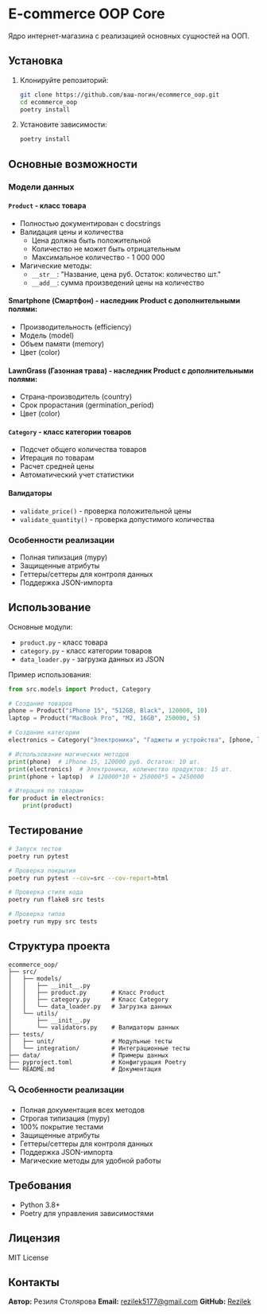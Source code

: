 # E-commerce OOP Core

Ядро интернет-магазина с реализацией основных сущностей на ООП.

## Установка

1. Клонируйте репозиторий:
   ```bash
   git clone https://github.com/ваш-логин/ecommerce_oop.git
   cd ecommerce_oop
   poetry install
   ```

2. Установите зависимости:
   ```bash
   poetry install
   ```

## Основные возможности

### Модели данных

#### **`Product`** - класс товара
- Полностью документирован с docstrings
- Валидация цены и количества
  - Цена должна быть положительной
  - Количество не может быть отрицательным
  - Максимальное количество - 1 000 000
- Магические методы:
  - `__str__`: "Название, цена руб. Остаток: количество шт."
  - `__add__`: сумма произведений цены на количество

#### **Smartphone (Смартфон)** - наследник Product с дополнительными полями:
   - Производительность (efficiency)
   - Модель (model)
   - Объем памяти (memory)
   - Цвет (color)

#### **LawnGrass (Газонная трава)** - наследник Product с дополнительными полями:
   - Страна-производитель (country)
   - Срок прорастания (germination_period)
   - Цвет (color)


#### **`Category`** - класс категории товаров
- Подсчет общего количества товаров
- Итерация по товарам
- Расчет средней цены
- Автоматический учет статистики

#### **Валидаторы**
- `validate_price()` - проверка положительной цены
- `validate_quantity()` - проверка допустимого количества

### Особенности реализации

- Полная типизация (mypy)
- Защищенные атрибуты
- Геттеры/сеттеры для контроля данных
- Поддержка JSON-импорта

## Использование

Основные модули:

- `product.py` - класс товара
- `category.py` - класс категории товаров
- `data_loader.py` - загрузка данных из JSON

Пример использования:

```python
from src.models import Product, Category

# Создание товаров
phone = Product("iPhone 15", "512GB, Black", 120000, 10)
laptop = Product("MacBook Pro", "M2, 16GB", 250000, 5)

# Создание категории
electronics = Category("Электроника", "Гаджеты и устройства", [phone, laptop])

# Использование магических методов
print(phone)  # iPhone 15, 120000 руб. Остаток: 10 шт.
print(electronics)  # Электроника, количество продуктов: 15 шт.
print(phone + laptop)  # 120000*10 + 250000*5 = 2450000

# Итерация по товарам
for product in electronics:
    print(product)
```

## Тестирование

```bash
# Запуск тестов
poetry run pytest

# Проверка покрытия
poetry run pytest --cov=src --cov-report=html

# Проверка стиля кода
poetry run flake8 src tests

# Проверка типов
poetry run mypy src tests
```

## Структура проекта

```
ecommerce_oop/
├── src/
│   ├── models/
│   │   ├── __init__.py
│   │   ├── product.py       # Класс Product
│   │   ├── category.py      # Класс Category
│   │   └── data_loader.py   # Загрузка данных
│   └── utils/
│       ├── __init__.py
│       └── validators.py    # Валидаторы данных
├── tests/
│   ├── unit/                # Модульные тесты
│   └── integration/         # Интеграционные тесты
├── data/                    # Примеры данных
├── pyproject.toml           # Конфигурация Poetry
└── README.md                # Документация
```

### 🔍 Особенности реализации

- Полная документация всех методов
- Строгая типизация (mypy)
- 100% покрытие тестами
- Защищенные атрибуты
- Геттеры/сеттеры для контроля данных
- Поддержка JSON-импорта
- Магические методы для удобной работы

## Требования

- Python 3.8+
- Poetry для управления зависимостями

## Лицензия

MIT License

## Контакты

**Автор:** Резиля Столярова
**Email:** rezilek5177@gmail.com
**GitHub:** [Rezilek](https://github.com/Rezilek)
